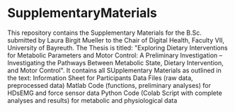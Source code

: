 # SupplementaryMaterials
This repository contains the Supplementary Materials for the B.Sc. submitted by Laura Birgit Mueller to the Chair of Digital Health, Faculty VII, University of Bayreuth.
The Thesis is titled: "Exploring Dietary Interventions for Metabolic Parameters and Motor Control: A Preliminary Investigation – Investigating the Pathways Between Metabolic State, Dietary Intervention, and Motor Control".
It contains all SUpplementary Materials as outlined in the text:
  Information Sheet for Participants
  Data Files (raw data, preprocessed data)
  Matlab Code (functions, preliminary analyses) for HDsEMG and force sensor data
  Python Code (Colab Script with complete analyses and results) for metabolic and physiological data 
  


